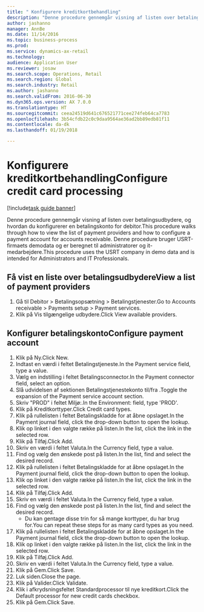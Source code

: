 ```yaml
--- 
title: " Konfigurere kreditkortbehandling"
description: "Denne procedure gennemgår visning af listen over betalingsudbydere, og hvordan du konfigurerer en betalingskonto for debitor."
author: jashanno
manager: AnnBe
ms.date: 11/14/2016
ms.topic: business-process
ms.prod: 
ms.service: dynamics-ax-retail
ms.technology: 
audience: Application User
ms.reviewer: josaw
ms.search.scope: Operations, Retail
ms.search.region: Global
ms.search.industry: Retail
ms.author: jashanno
ms.search.validFrom: 2016-06-30
ms.dyn365.ops.version: AX 7.0.0
ms.translationtype: HT
ms.sourcegitcommit: ceea24519d641c676521771cee274feb64ca7783
ms.openlocfilehash: 3b54cfdb22c0c9daa9564ae36ad2bb89edb81f11
ms.contentlocale: da-dk
ms.lasthandoff: 01/19/2018

---
```

# <a name="configure-credit-card-processing"></a><span data-ttu-id="aed05-103"> Konfigurere kreditkortbehandling</span><span class="sxs-lookup"><span data-stu-id="aed05-103">Configure credit card processing</span></span>

[!include[task guide banner](../includes/task-guide-banner.md)]

<span data-ttu-id="aed05-104">Denne procedure gennemgår visning af listen over betalingsudbydere, og hvordan du konfigurerer en betalingskonto for debitor.</span><span class="sxs-lookup"><span data-stu-id="aed05-104">This procedure walks through how to view the list of payment providers and how to configure a payment account for accounts receivable.</span></span> <span data-ttu-id="aed05-105">Denne procedure bruger USRT-firmaets demodata og er beregnet til administratorer og it-medarbejdere.</span><span class="sxs-lookup"><span data-stu-id="aed05-105">This procedure uses the USRT company in demo data and is intended for Administrators and IT Professionals.</span></span>


## <a name="view-a-list-of-payment-providers"></a><span data-ttu-id="aed05-106">Få vist en liste over betalingsudbydere</span><span class="sxs-lookup"><span data-stu-id="aed05-106">View a list of payment providers</span></span>
1. <span data-ttu-id="aed05-107">Gå til Debitor > Betalingsopsætning > Betalingstjenester.</span><span class="sxs-lookup"><span data-stu-id="aed05-107">Go to Accounts receivable > Payments setup > Payment services.</span></span>
2. <span data-ttu-id="aed05-108">Klik på Vis tilgængelige udbydere.</span><span class="sxs-lookup"><span data-stu-id="aed05-108">Click View available providers.</span></span>

## <a name="configure-payment-account"></a><span data-ttu-id="aed05-109">Konfigurer betalingskonto</span><span class="sxs-lookup"><span data-stu-id="aed05-109">Configure payment account</span></span>
1. <span data-ttu-id="aed05-110">Klik på Ny.</span><span class="sxs-lookup"><span data-stu-id="aed05-110">Click New.</span></span>
2. <span data-ttu-id="aed05-111">Indtast en værdi i feltet Betalingstjeneste.</span><span class="sxs-lookup"><span data-stu-id="aed05-111">In the Payment service field, type a value.</span></span>
3. <span data-ttu-id="aed05-112">Vælg en indstilling i feltet Betalingsconnector.</span><span class="sxs-lookup"><span data-stu-id="aed05-112">In the Payment connector field, select an option.</span></span>
4. <span data-ttu-id="aed05-113">Slå udvidelsen af sektionen Betalingstjenestekonto til/fra .</span><span class="sxs-lookup"><span data-stu-id="aed05-113">Toggle the expansion of the Payment service account section.</span></span>
5. <span data-ttu-id="aed05-114">Skriv "PROD" i feltet Miljø:.</span><span class="sxs-lookup"><span data-stu-id="aed05-114">In the Environment: field, type 'PROD'.</span></span>
6. <span data-ttu-id="aed05-115">Klik på Kreditkorttyper.</span><span class="sxs-lookup"><span data-stu-id="aed05-115">Click Credit card types.</span></span>
7. <span data-ttu-id="aed05-116">Klik på rullelisten i feltet Betalingskladde for at åbne opslaget.</span><span class="sxs-lookup"><span data-stu-id="aed05-116">In the Payment journal field, click the drop-down button to open the lookup.</span></span>
8. <span data-ttu-id="aed05-117">Klik op linket i den valgte række på listen.</span><span class="sxs-lookup"><span data-stu-id="aed05-117">In the list, click the link in the selected row.</span></span>
9. <span data-ttu-id="aed05-118">Klik på Tilføj.</span><span class="sxs-lookup"><span data-stu-id="aed05-118">Click Add.</span></span>
10. <span data-ttu-id="aed05-119">Skriv en værdi i feltet Valuta.</span><span class="sxs-lookup"><span data-stu-id="aed05-119">In the Currency field, type a value.</span></span>
11. <span data-ttu-id="aed05-120">Find og vælg den ønskede post på listen.</span><span class="sxs-lookup"><span data-stu-id="aed05-120">In the list, find and select the desired record.</span></span>
12. <span data-ttu-id="aed05-121">Klik på rullelisten i feltet Betalingskladde for at åbne opslaget.</span><span class="sxs-lookup"><span data-stu-id="aed05-121">In the Payment journal field, click the drop-down button to open the lookup.</span></span>
13. <span data-ttu-id="aed05-122">Klik op linket i den valgte række på listen.</span><span class="sxs-lookup"><span data-stu-id="aed05-122">In the list, click the link in the selected row.</span></span>
14. <span data-ttu-id="aed05-123">Klik på Tilføj.</span><span class="sxs-lookup"><span data-stu-id="aed05-123">Click Add.</span></span>
15. <span data-ttu-id="aed05-124">Skriv en værdi i feltet Valuta.</span><span class="sxs-lookup"><span data-stu-id="aed05-124">In the Currency field, type a value.</span></span>
16. <span data-ttu-id="aed05-125">Find og vælg den ønskede post på listen.</span><span class="sxs-lookup"><span data-stu-id="aed05-125">In the list, find and select the desired record.</span></span>
    * <span data-ttu-id="aed05-126">Du kan gentage disse trin for så mange korttyper, du har brug for.</span><span class="sxs-lookup"><span data-stu-id="aed05-126">You can repeat these steps for as many card types as you need.</span></span>  
17. <span data-ttu-id="aed05-127">Klik på rullelisten i feltet Betalingskladde for at åbne opslaget.</span><span class="sxs-lookup"><span data-stu-id="aed05-127">In the Payment journal field, click the drop-down button to open the lookup.</span></span>
18. <span data-ttu-id="aed05-128">Klik op linket i den valgte række på listen.</span><span class="sxs-lookup"><span data-stu-id="aed05-128">In the list, click the link in the selected row.</span></span>
19. <span data-ttu-id="aed05-129">Klik på Tilføj.</span><span class="sxs-lookup"><span data-stu-id="aed05-129">Click Add.</span></span>
20. <span data-ttu-id="aed05-130">Skriv en værdi i feltet Valuta.</span><span class="sxs-lookup"><span data-stu-id="aed05-130">In the Currency field, type a value.</span></span>
21. <span data-ttu-id="aed05-131">Klik på Gem.</span><span class="sxs-lookup"><span data-stu-id="aed05-131">Click Save.</span></span>
22. <span data-ttu-id="aed05-132">Luk siden.</span><span class="sxs-lookup"><span data-stu-id="aed05-132">Close the page.</span></span>
23. <span data-ttu-id="aed05-133">Klik på Valider.</span><span class="sxs-lookup"><span data-stu-id="aed05-133">Click Validate.</span></span>
24. <span data-ttu-id="aed05-134">Klik i afkrydsningsfeltet Standardprocessor til nye kreditkort.</span><span class="sxs-lookup"><span data-stu-id="aed05-134">Click the Default processor for new credit cards checkbox.</span></span>
25. <span data-ttu-id="aed05-135">Klik på Gem.</span><span class="sxs-lookup"><span data-stu-id="aed05-135">Click Save.</span></span>


